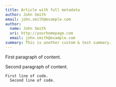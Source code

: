 ```yaml
---
title: Article with full metadata
author: John Smith
email: john.smith@example.com
author:
  name: John Smith
  uri: http://yourhomepage.com
  email: john.smith@example.com
summary: This is another custom & test summary.
---
```


First paragraph of content.

Second paragraph of content.

    First line of code.
      Second line of code.
